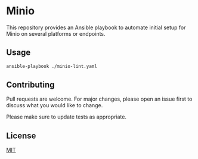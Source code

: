 # Minio

This repository provides an Ansible playbook to automate initial setup for Minio on several platforms or endpoints. 

## Usage

```bash
ansible-playbook ./minio-lint.yaml
```

## Contributing

Pull requests are welcome. For major changes, please open an issue first
to discuss what you would like to change.

Please make sure to update tests as appropriate.

## License

[MIT](https://choosealicense.com/licenses/mit/)
